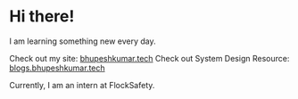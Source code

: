 


# Hi there!

I am learning something new every day.

Check out my site: [bhupeshkumar.tech](https://bhupeshkumar.tech)
Check out System Design Resource: [blogs.bhupeshkumar.tech](https://blogs.bhupeshkumar.tech)

Currently, I am an intern at FlockSafety.
